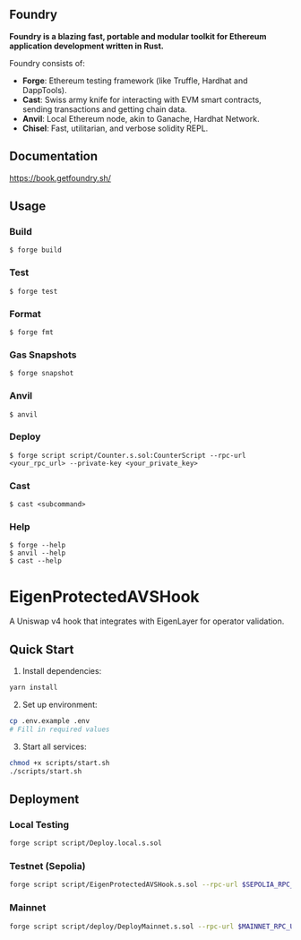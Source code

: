 ## Foundry

**Foundry is a blazing fast, portable and modular toolkit for Ethereum application development written in Rust.**

Foundry consists of:

-   **Forge**: Ethereum testing framework (like Truffle, Hardhat and DappTools).
-   **Cast**: Swiss army knife for interacting with EVM smart contracts, sending transactions and getting chain data.
-   **Anvil**: Local Ethereum node, akin to Ganache, Hardhat Network.
-   **Chisel**: Fast, utilitarian, and verbose solidity REPL.

## Documentation

https://book.getfoundry.sh/

## Usage

### Build

```shell
$ forge build
```

### Test

```shell
$ forge test
```

### Format

```shell
$ forge fmt
```

### Gas Snapshots

```shell
$ forge snapshot
```

### Anvil

```shell
$ anvil
```

### Deploy

```shell
$ forge script script/Counter.s.sol:CounterScript --rpc-url <your_rpc_url> --private-key <your_private_key>
```

### Cast

```shell
$ cast <subcommand>
```

### Help

```shell
$ forge --help
$ anvil --help
$ cast --help
```

# EigenProtectedAVSHook

A Uniswap v4 hook that integrates with EigenLayer for operator validation.

## Quick Start

1. Install dependencies:

```bash
yarn install
```

2. Set up environment:

```bash
cp .env.example .env
# Fill in required values
```

3. Start all services:

```bash
chmod +x scripts/start.sh
./scripts/start.sh
```

## Deployment

### Local Testing

```bash
forge script script/Deploy.local.s.sol
```

### Testnet (Sepolia)

```bash
forge script script/EigenProtectedAVSHook.s.sol --rpc-url $SEPOLIA_RPC_URL --broadcast --verify
```

### Mainnet

```bash
forge script script/deploy/DeployMainnet.s.sol --rpc-url $MAINNET_RPC_URL --broadcast --verify
```
